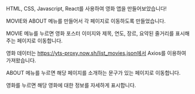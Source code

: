 HTML, CSS, Javascript, React를 사용하여 영화 앱을 만들어보았습니다!

MOVIE와 ABOUT 메뉴를 만들어서 각 페이지로 이동하도록 만들었습니다.

MOVIE 메뉴를 누르면 영화 포스터 이미지와 제목, 연도, 장르, 요약된 줄거리를 표시해 주는 페이지로 이동합니다.

영화 데이터는 https://yts-proxy.now.sh/list_movies.json에서 Axios를 이용하여 가져왔습니다.

ABOUT 메뉴를 누르면 해당 페이지를 소개하는 문구가 있는 페이지로 이동합니다.

영화를 누르면 해당 영화에 대한 정보를 자세하게 표시합니다.
